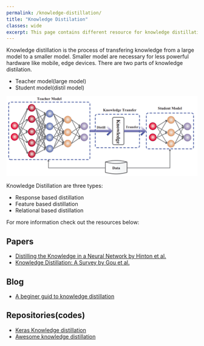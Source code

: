 ```yaml
---
permalink: /knowledge-distillation/
title: "Knowledge Distilation"
classes: wide
excerpt: This page contains different resource for knowledge distillation
---
```

Knowledge distillation is the process of transfering knowledge from a large model to a smaller model.
Smaller model are necessary for less powerful hardware like mobile, edge devices. There are two parts of knowledge distilation.

- Teacher model(large model)
- Student model(distil model)

![kd](/images/knowledge_distillation.png)

Knowledge Distillation are three types:

- Response based distillation
- Feature based distillation
- Relational based distillation

For more information check out the resources below:

## Papers
- [Distilling the Knowledge in a Neural Network by Hinton et al.](https://arxiv.org/pdf/1503.02531.pdf)
- [Knowledge Distillation: A Survey by Gou et al.](https://arxiv.org/pdf/2006.05525.pdf)

## Blog
- [A beginer guid to knowledge distillation](https://analyticsindiamag.com/a-beginners-guide-to-knowledge-distillation-in-deep-learning/)

## Repositories(codes)
- [Keras Knowledge distillation](https://keras.io/examples/vision/knowledge_distillation/)
- [Awesome knowledge distillation](https://github.com/FLHonker/Awesome-Knowledge-Distillation)


